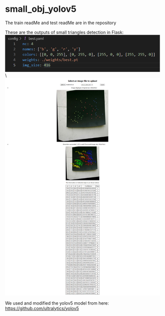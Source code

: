 # small_obj_yolov5

The train readMe and test readMe are in the repository

These are the outputs of small triangles detection in Flask:
![detect_config](https://github.com/WSpie/small_obj_yolov5/blob/master/screenshots/test_cfg.png)\\
![detection_flask](https://github.com/WSpie/small_obj_yolov5/blob/master/screenshots/test_result.png)

We used and modified the yolov5 model from here: https://github.com/ultralytics/yolov5
